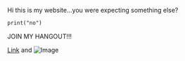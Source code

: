 Hi this is my website...you were expecting something else?

```markdown
print("no")
```

JOIN MY HANGOUT!!!

[Link](https://discord.gg/jtu9WA9) and ![Image](https://cdn.discordapp.com/attachments/581497347582853120/581880424700182550/unknown.png)
